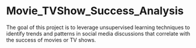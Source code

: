 # Movie_TVShow_Success_Analysis
The goal of this project is to leverage unsupervised learning techniques to identify trends and patterns in social media discussions that correlate with the success of movies or TV shows.
